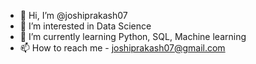 - 👋 Hi, I’m @joshiprakash07
- 👀 I’m interested in Data Science 
- 🌱 I’m currently learning Python, SQL, Machine learning
- 📫 How to reach me - joshiprakash07@gmail.com

<!---
joshiprakash07/joshiprakash07 is a ✨ special ✨ repository because its `README.md` (this file) appears on your GitHub profile.
You can click the Preview link to take a look at your changes.
--->
